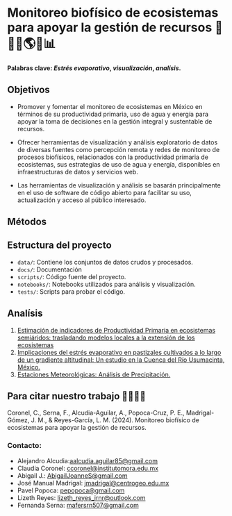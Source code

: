 # **Monitoreo biofísico de ecosistemas para apoyar la gestión de recursos** 🌱🌞🦎🌎📑📊

#### Palabras clave: *Estrés evaporativo*, *visualización*, *analísis*.
## Objetivos

- Promover y fomentar el monitoreo de ecosistemas en México en términos de su productividad primaria, uso de agua y energía para apoyar la toma de decisiones en la gestión integral y sustentable de recursos.

- Ofrecer herramientas de visualización y análisis exploratorio de datos de diversas fuentes como percepción remota y redes de monitoreo de procesos biofísicos, relacionados con la productividad primaria de ecosistemas, sus estrategias de uso de agua y energía, disponibles en infraestructuras de datos y servicios web.

- Las herramientas de visualización y análisis se basarán principalmente en el uso de software de código abierto para facilitar su uso, actualización y acceso al público interesado.

## Métodos

## Estructura del proyecto

- `data/`: Contiene los conjuntos de datos crudos y procesados.
- `docs/`: Documentación
- `scripts/`: Código fuente del proyecto.
- `notebooks/`: Notebooks utilizados para análisis y visualización.
- `tests/`: Scripts para probar el código.

## Analísis
1. [Estimación de indicadores de Productividad Primaria en ecosistemas semiáridos: trasladando modelos locales a la extensión de los ecosistemas](https://zenodo.org/records/13896017)
2. [Implicaciones del estrés evaporativo en pastizales cultivados a lo largo de un gradiente altitudinal: Un estudio en la Cuenca del Río Usumacinta,  México.](https://zenodo.org/records/13896228)
3. [Estaciones Meteorológicas: Análisis de Precipitación.](https://github.com/LizethMReyes/Analisis_de_Precipitacion)


## Para citar nuestro trabajo 🙋‍♀️🙋‍♂️
Coronel, C., Serna, F., Alcudia-Aguilar, A., Popoca-Cruz, P. E., Madrigal-Gómez, J. M., & Reyes-García, L. M. (2024). Monitoreo biofísico de ecosistemas para apoyar la gestión de recursos.

### Contacto:
- Alejandro Alcudia:aalcudia.aguilar85@gmail.com
- Claudia Coronel: ccoronel@institutomora.edu.mx 
- Abigail J.: AbigailJoanneS@gmail.com
- José Manual Madrigal: jmadrigal@centrogeo.edu.mx
- Pavel Popoca: pepopoca@gmail.com
- Lizeth Reyes: lizeth_reyes_irnr@outlook.com
- Fernanda Serna: mafersrn507@gmail.com



